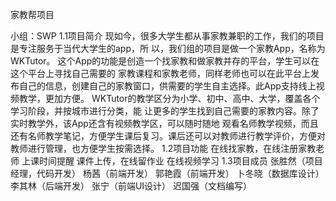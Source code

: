 家教帮项目

小组：SWP
1.1项目简介
    现如今，很多大学生都从事家教兼职的工作，我们的项目是专注服务于当代大学生的app，所
以，我们组的项目是做一个家教App，名称为WKTutor。
	这个App的功能是创造一个找家教和做家教并存的平台，学生可以在这个平台上寻找自己需要的
家教课程和家教老师，同样老师也可以在此平台上发布自己的信息，创建自己的家教窗口，供需要的学生自主选择。此App支持线上视频教学，更加方便。
	WKTutor的教学区分为小学、初中、高中、大学，覆盖各个学习阶段，并按城市进行分类，能
让更多的学生找到自己需要的家教内容。除了实时教学外，该App还含有视频教学区，可以随时随地
观看名师教学视频，而且还有名师教学笔记，方便学生课后复习。课后还可以对教师进行教学评价，方便对教师进行管理，也方便学生按需选择。
1.2项目功能
在线找家教，在线注册家教老师
上课时间提醒
课件上传，在线留作业
在线视频学习
1.3项目成员
张胜然（项目经理，代码开发）
杨茜（前端开发）
郭艳霞（前端开发）
卜冬晓（数据库设计）
李其林（后端开发）
张宁（前端UI设计）
迟国强（文档编写）

